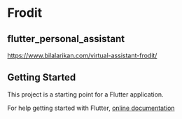 # Frodit
## flutter_personal_assistant

https://www.bilalarikan.com/virtual-assistant-frodit/

## Getting Started

This project is a starting point for a Flutter application.


For help getting started with Flutter,
[online documentation](https://flutter.io/docs)
